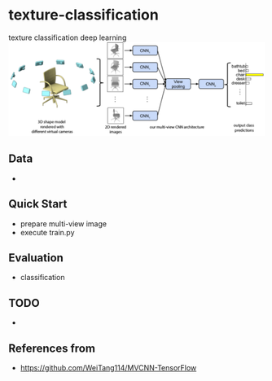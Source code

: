 # texture-classification
texture classification deep learning
![](assets/mvcnn_framework.png)

## Data
- 

## Quick Start
- prepare multi-view image
- execute train.py

## Evaluation
- classification

## TODO
- 

## References from
- https://github.com/WeiTang114/MVCNN-TensorFlow
